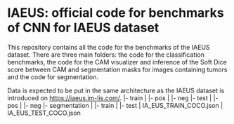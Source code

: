 # IAEUS: official code for benchmarks of CNN for IAEUS dataset
This repository contains all the code for the benchmarks of the IAEUS dataset. 
There are three main folders: the code for the classification benchmarks, the code for the CAM visualizer and inference of the Soft Dice score between CAM and segmentation masks for images containing tumors and the code for segmentation. 

Data is expected to be put in the same architecture as the IAEUS dataset is introduced on https://iaeus.im-lis.com/. 
    |- train
    |   |- pos
    |   |- neg
    |- test
    |   |- pos
    |   |- neg
    |- segmentation 
    |   |- train 
    |   |- test 
    |   IA_EUS_TRAIN_COCO.json
    |   IA_EUS_TEST_COCO.json
